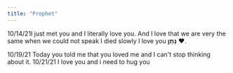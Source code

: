 ```yaml
---
title: "Prophet"
---
```

10/14/21I just met you and I literally love you. And I love that we are very the same when we could not speak I died slowly I love you **נָתָן** :heart:.

10/19/21 Today you told me that you loved me and I can't stop thinking about it.
10/21/21 I love you and i need to hug you
<!--
 tweet 1447844483207417856 
 tweet 1448367807251550208 
-->